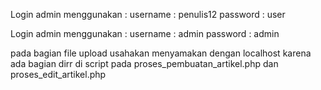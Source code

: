 Login admin menggunakan :
  username : penulis12
  password : user

Login admin menggunakan :
  username : admin
  password : admin
  
pada bagian file upload usahakan menyamakan dengan localhost karena ada bagian dirr di script pada proses_pembuatan_artikel.php dan proses_edit_artikel.php
